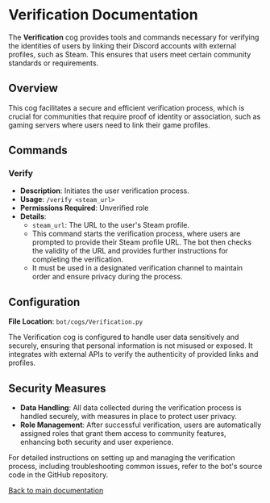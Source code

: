 # Verification Documentation

The **Verification** cog provides tools and commands necessary for verifying the identities of users by linking their Discord accounts with external
profiles, such as Steam. This ensures that users meet certain community standards or requirements.

## Overview

This cog facilitates a secure and efficient verification process, which is crucial for communities that require proof of identity or association, such
as gaming servers where users need to link their game profiles.

## Commands

### Verify

- **Description**: Initiates the user verification process.
- **Usage**: `/verify <steam_url>`
- **Permissions Required**: Unverified role
- **Details**:
    - `steam_url`: The URL to the user's Steam profile.
    - This command starts the verification process, where users are prompted to provide their Steam profile URL. The bot then checks the validity of
      the URL and provides further instructions for completing the verification.
    - It must be used in a designated verification channel to maintain order and ensure privacy during the process.

## Configuration

**File Location**: `bot/cogs/Verification.py`

The Verification cog is configured to handle user data sensitively and securely, ensuring that personal information is not misused or exposed. It
integrates with external APIs to verify the authenticity of provided links and profiles.

## Security Measures

- **Data Handling**: All data collected during the verification process is handled securely, with measures in place to protect user privacy.
- **Role Management**: After successful verification, users are automatically assigned roles that grant them access to community features, enhancing
  both security and user experience.

For detailed instructions on setting up and managing the verification process, including troubleshooting common issues, refer to the bot's source code
in the GitHub repository.

[Back to main documentation](https://github.com/overklassniy/Oscar_Dota_Hub_Discord_Bot/docs/en/Documentation.md)

